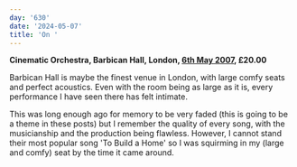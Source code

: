 ```yaml
---
day: '630'
date: '2024-05-07'
title: 'On '
---
```


**Cinematic Orchestra, Barbican Hall, London, [6th May 2007](https://www.setlist.fm/setlist/the-cinematic-orchestra/2007/barbican-centre-london-england-63dae2af.html), £20.00**

Barbican Hall is maybe the finest venue in London, with large comfy seats and perfect acoustics. Even with the room being as large as it is, every performance I have seen there has felt intimate.

This was long enough ago for memory to be very faded (this is going to be a theme in these posts) but I remember the quality of every song, with the musicianship and the production being flawless. However, I cannot stand their most popular song 'To Build a Home' so I was squirming in my (large and comfy) seat by the time it came around.
